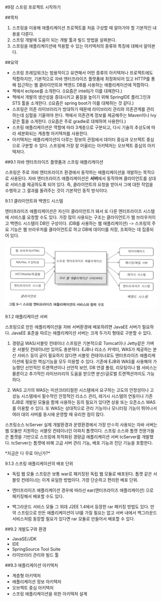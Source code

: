 #9장 스프링 프로젝트 시작하기

##목차

1. 스프링을 이용해 애플리케이션 프로젝트를 처음 구성할 때 알아가야 할 기본적인 내용을 다룬다. 
2. 스프링 개발에 도움이 되는 개발 툴과 빌드 방법을 살펴본다.
3. 스프링을 애플리케이션에 적용할 수 있는 아키텍처의 종류와 특징에 대해서 알아본다.

##요약

- 스프링 프레임워크는 범용적이고 유연해서 어떤 종류의 아키텍처나 프로젝트에도 적합하지만, 기본적으로 자바 엔터프라이즈 플렛폼에 최정화되어 있고 HTTP를 통해 접근하는 웹 클라이언트와 백엔드 DB를 사용하는 애플리케이션에 적합하다.
- 책에서 eclipse를 소개한다. ()요즘은 intellij가 이를 대체한다.)
- 책에서 개발의 생산성을 증대시키고 품질을 높이기 위해 SpringIDE 플러그인과 STS 툴을 소개한다. ()요즘은 spring boot가 이를 대체하는 것 같다.)
- 스프링은 의존 라이브러리가 방대하기 때문에 라이브러리 관리와 의존관계를 관리하는데 심혈을 기울여야 한다. 책에서 의존관계 정보를 제공해주는 Maven이나 Ivy 같은 툴을 소개한다. ()요즘은 주로 gradle로 대체하여 사용한다.)
- 스프링 애플리케이션은 역할에 따라 3계층으로 구분되고, 다시 기술의 추상도에 따라 세분화되는 계층형 아키텍처를 사용한다.
- 아키텍처는 애플리케이션이 다루는 정보의 관점에서 데이터 중심과 오브젝트 중심으로 구분할 수 있다. 스프링에 가장 잘 어울리는 아키텍처는 오브젝트 중심의 아키텍처다.

##9.1 자바 엔터프라이즈 플랫폼과 스프링 애플리케이션

스프링은 주로 자바 엔터프라이즈 환경에서 동작하는 애플리케이션을 개발하는 목적으로 사용된다.
자바 엔터프라이즈 애플리케이션은 **서버**에서 동작하며 클라이언트를 상대로 서비스를 제공하도록 되어 있다. 즉, 클라이언트의 요청을 받아서 그에 대한 작업을 수행하고 그 결과를 돌려주는 것이 기본적인 동작 방식이다.

9.1.1 클라이언트와 백엔드 시스템

엔터프라이즈 애플리케이션은 자신이 클라이언트가 돼서 또 다른 엔터프라이즈 시스템에 서비스를 요청할 수도 있다.
가장 많이 사용되는 구조는 클라이언트가 웹 브라우저이고 백엔드 시스템이 DB인 구성이다. (DB를 사용하는 웹 애플리케이션) 
-> 스프링의 주요 기능은 웹 브라우저를 클라이언트로 하고 DB에 데이터를 저장, 조회하는 데 집중되어 있다.

![alt](./img9-1.png "그림 9-1 스프링 엔터프라이즈 애플리케이션의 서비스와 협력 구조")

9.1.2 애플리케이션 서버

스프링으로 만든 애플리케이션을 자바 서버환경에 배포하려면 JavaEE 서버가 필요하다.
JavaEE 표준을 따르는 애플리케이션 서버는 크게 두가지 형태로 구분할 수 있다.

1. 경량급 WAS/서블릿 컨테이너
스프링은 기본적으로 Tomcat이나 Jetty같은 가벼운 서블릿 컨테이너만 있어도 충분하다. EJB나 리소스 커넥터, WAS가 제공하는 분산 서비스 등이 굳이 필요하지 않다면 서블릿 컨테이너로도 엔터프라이즈 애플리케이션에 필요한 핵심기능을 모두 이용할 수 있다. 기존에 EJB와 WAS를 사용해야 가능했던 선언적인 트랜잭션이나 선언적 보안, DB 연결 풀링, 리모팅이나 웹 서비스는 물론이고 추가적인 라이브러리의 도움을 받으면 분산/글로벌 트랜잭션까지도 가능하다.

2. WAS
고가의 WAS는 미션크리티컬한 시스템에서 요구하는 고도의 안정성이나 고성능 시스템에서 필수적인 안정적인 리소스 관리, 레거시 시스템의 연동이나 기존 EJB로 개발된 모듈을 함께 사용하는 등의 필요가 있다면 상용 또는 오픈소스 WAS를 이용할 수 있다. 또 WAS는 상대적으로 관리 기능이나 모니터링 기능이 뛰어나서 여러 대의 서버를 동시에 운영할 때 유리한 점이 많다.

스프링소스 tcServer
실제 개발환경과 운영환경에서 가장 만ㅇ히 사용되는 자바 서버는 웹 모듈만 지원하는 서블릿 컨테이너인 아파치 톰캣이다. 스프링 소스와 톰캣 전문가들은 톰캣을 기반으로 스프링에 최적화된 경량급 애플리케이션 서버 tcServer를 개발했다.
tcServer는 톰캣에 비해 고급 서버 관리 기능, 배포 기능과 진단 기능을 포함한다. 

<!-- 지금은 다 무료 아닌가? --> *지금은 다 무료 아닌가?*

9.1.3 스프링 애플리케이션의 배포 단위

- 독립 웹 모듈
스프링은 보통 war로 패키징된 독립 웹 모듈로 배포된다. 톰캣 같은 서블릿 컨테이너는 이게 유일한 방법이다. 가장 단순하고 편리한 배포 단위.

- 엔터프라이즈 애플리케이션
경우에 따라선 ear(엔터프라이즈 애플리케이션) 으로 패키징해서 배포할 수도 있다.

- 백그라운드 서비스 모듈
그 외데 J2EE 1.4에서 등장한 rar 패키징 방법도 있다. 만약 스프링으로 만든 애플리케이션이 UI를 가질 필요는 없고 서버 내에서 백그라운드 서비스처럼 동장할 필요가 있다면 rar 모듈로 만들어서 배포할 수 있다. 


##9.2 개발도구와 환경

 - JavaSE/JDK
 - IDE
 - SpringSource Tool Suite
 - 라이브러리 관리와 빌드 툴


##9.3 애플리케이션 아키텍처

 - 계층형 아키텍처
 - 애플리케이션 정보 아키텍처
 - 오브젝트 중심 아키텍처
 - 스프링 애플리케이션을 위한 아키텍처 설계

